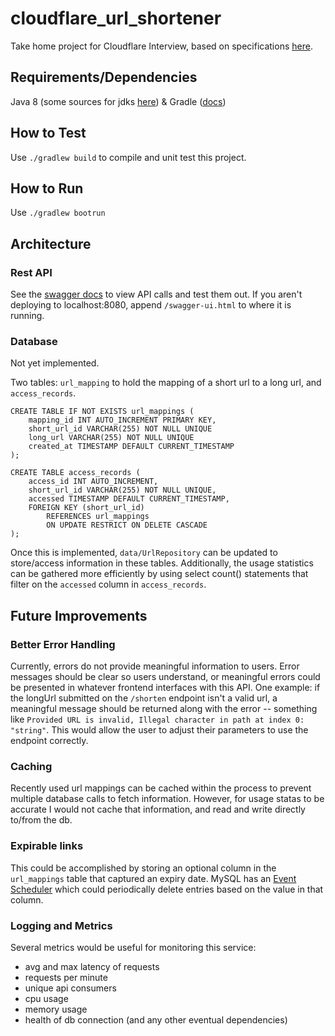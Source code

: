 # cloudflare_url_shortener
Take home project for Cloudflare Interview, based on specifications [here](SPECIFICATIONS.md).

## Requirements/Dependencies
Java 8 (some sources for jdks [here](https://code.visualstudio.com/docs/java/java-tutorial#_installing-a-java-development-kit-jdk)) & Gradle ([docs](https://docs.gradle.org/current/userguide/installation.html))
## How to Test
Use `./gradlew build` to compile and unit test this project.
## How to Run
Use `./gradlew bootrun`

## Architecture
### Rest API
See the [swagger docs](http://localhost:8080/swagger-ui.html) to view API calls and test them out.  If you aren't deploying to localhost:8080, append `/swagger-ui.html` to where it is running.
### Database
Not yet implemented. 

Two tables: `url_mapping` to hold the mapping of a short url to a long url, and `access_records`. 

```
CREATE TABLE IF NOT EXISTS url_mappings (
    mapping_id INT AUTO_INCREMENT PRIMARY KEY,
    short_url_id VARCHAR(255) NOT NULL UNIQUE
    long_url VARCHAR(255) NOT NULL UNIQUE
    created_at TIMESTAMP DEFAULT CURRENT_TIMESTAMP
);

CREATE TABLE access_records (
    access_id INT AUTO_INCREMENT,
    short_url_id VARCHAR(255) NOT NULL UNIQUE,
    accessed TIMESTAMP DEFAULT CURRENT_TIMESTAMP,
    FOREIGN KEY (short_url_id)
        REFERENCES url_mappings
        ON UPDATE RESTRICT ON DELETE CASCADE
);
```
Once this is implemented, `data/UrlRepository` can be updated to store/access information in these tables. Additionally, the usage statistics can be gathered more efficiently by using select count() statements that filter on the `accessed` column in `access_records`.

## Future Improvements
### Better Error Handling
Currently, errors do not provide meaningful information to users. Error messages should be clear so users understand, or meaningful errors could be presented in whatever frontend interfaces with this API. 
One example: if the longUrl submitted on the `/shorten` endpoint isn't a valid url, a meaningful message should be returned along with the error -- something like `Provided URL is invalid, Illegal character in path at index 0: "string"`. This would allow the user to adjust their parameters to use the endpoint correctly.

### Caching
Recently used url mappings can be cached within the process to prevent multiple database calls to fetch information. However, for usage statas to be accurate I would not cache that information, and read and write directly to/from the db. 

### Expirable links
This could be accomplished by storing an optional column in the `url_mappings` table that captured an expiry date. MySQL has an [Event Scheduler](https://dev.mysql.com/doc/refman/5.7/en/event-scheduler.html) which could periodically delete entries based on the value in that column. 

### Logging and Metrics
Several metrics would be useful for monitoring this service: 
* avg and max latency of requests
* requests per minute
* unique api consumers 
* cpu usage
* memory usage
* health of db connection (and any other eventual dependencies)